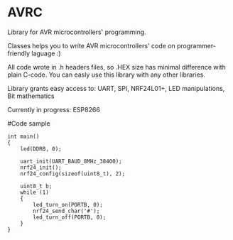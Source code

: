 # AVRC

Library for AVR microcontrollers' programming.

Classes helps you to write AVR microcontrollers' code on programmer-friendly laguage :)

All code wrote in .h headers files, so .HEX size has minimal difference with plain C-code. You can easly use this library with any other libraries.

Library grants easy access to: UART, SPI, NRF24L01+, LED manipulations, Bit mathematics

Currently in progress: ESP8266
	

#Code sample

	int main()
	{
		led(DDRB, 0);
	
		uart_init(UART_BAUD_8MHz_38400);
		nrf24_init();
		nrf24_config(sizeof(uint8_t), 2);
	
		uint8_t b;
		while (1)
		{
			led_turn_on(PORTB, 0);
			nrf24_send_char('#');
			led_turn_off(PORTB, 0);
		}
	}


